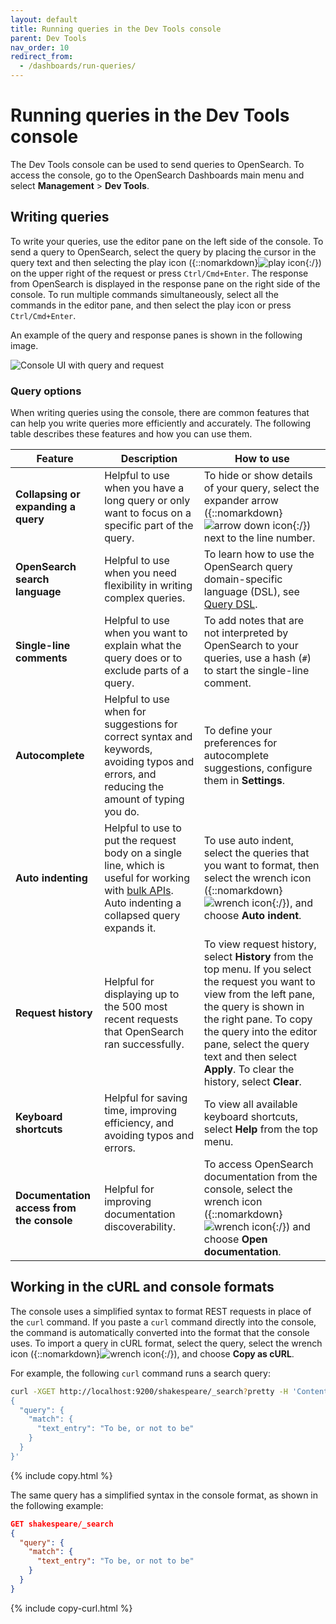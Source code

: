 ```yaml
---
layout: default
title: Running queries in the Dev Tools console
parent: Dev Tools
nav_order: 10
redirect_from:
  - /dashboards/run-queries/
---
```


# Running queries in the Dev Tools console

The Dev Tools console can be used to send queries to OpenSearch. To access the console, go to the OpenSearch Dashboards main menu and select **Management** > **Dev Tools**.
## Writing queries

To write your queries, use the editor pane on the left side of the console. To send a query to OpenSearch, select the query by placing the cursor in the query text and then selecting the play icon ({::nomarkdown}<img src="{{site.url}}{{site.baseurl}}/images/icons/play-icon.png" class="inline-icon" alt="play icon"/>{:/}) on the upper right of the request or press `Ctrl/Cmd+Enter`. The response from OpenSearch is displayed in the response pane on the right side of the console. To run multiple commands simultaneously, select all the commands in the editor pane, and then select the play icon or press `Ctrl/Cmd+Enter`.

An example of the query and response panes is shown in the following image.

<img src="{{site.url}}{{site.baseurl}}/images/dashboards/query-request-ui.png" alt="Console UI with query and request">

### Query options 

When writing queries using the console, there are common features that can help you write queries more efficiently and accurately. The following table describes these features and how you can use them.

Feature | Description | How to use |
--------|-------------|------------|
**Collapsing or expanding a query** | Helpful to use when you have a long query or only want to focus on a specific part of the query. | To hide or show details of your query, select the expander arrow ({::nomarkdown}<img src="{{site.url}}{{site.baseurl}}/images/icons/arrow-down-icon.png" class="inline-icon" alt="arrow down icon"/>{:/}) next to the line number. |
**OpenSearch search language** | Helpful to use when you need flexibility in writing complex queries. | To learn how to use the OpenSearch query domain-specific language (DSL), see [Query DSL]({{site.url}}{{site.baseurl}}/opensearch/query-dsl/). |
**Single-line comments** | Helpful to use when you want to explain what the query does or to exclude parts of a query. | To add notes that are not interpreted by OpenSearch to your queries, use a hash (`#`) to start the single-line comment. |
**Autocomplete** | Helpful to use when for suggestions for correct syntax and keywords, avoiding typos and errors, and reducing the amount of typing you do. | To define your preferences for autocomplete suggestions, configure them in **Settings**. |
**Auto indenting** | Helpful to use to put the request body on a single line, which is useful for working with [bulk APIs]({{site.url}}{{site.baseurl}}/api-reference/document-apis/bulk/). Auto indenting a collapsed query expands it. | To use auto indent, select the queries that you want to format, then select the wrench icon ({::nomarkdown}<img src="{{site.url}}{{site.baseurl}}/images/icons/wrench-icon.png" class="inline-icon" alt="wrench icon"/>{:/}), and choose **Auto indent**. |
**Request history** | Helpful for displaying up to the 500 most recent requests that OpenSearch ran successfully. | To view request history, select **History** from the top menu. If you select the request you want to view from the left pane, the query is shown in the right pane. To copy the query into the editor pane, select the query text and then select **Apply**. To clear the history, select **Clear**. |
**Keyboard shortcuts** | Helpful for saving time, improving efficiency, and avoiding typos and errors. | To view all available keyboard shortcuts, select **Help** from the top menu. |
**Documentation access from the console** | Helpful for improving documentation discoverability. | To access OpenSearch documentation from the console, select the wrench icon ({::nomarkdown}<img src="{{site.url}}{{site.baseurl}}/images/icons/wrench-icon.png" class="inline-icon" alt="wrench icon"/>{:/}) and choose **Open documentation**. |

## Working in the cURL and console formats

The console uses a simplified syntax to format REST requests in place of the `curl` command. If you paste a `curl` command directly into the console, the command is automatically converted into the format that the console uses. To import a query in cURL format, select the query, select the wrench icon ({::nomarkdown}<img src="{{site.url}}{{site.baseurl}}/images/icons/wrench-icon.png" class="inline-icon" alt="wrench icon"/>{:/}), and choose **Copy as cURL**. 

For example, the following `curl` command runs a search query:

```bash
curl -XGET http://localhost:9200/shakespeare/_search?pretty -H 'Content-Type: application/json' -d'
{
  "query": {
    "match": {
      "text_entry": "To be, or not to be"
    }
  }
}'
```
{% include copy.html %}

The same query has a simplified syntax in the console format, as shown in the following example:

```json
GET shakespeare/_search
{
  "query": {
    "match": {
      "text_entry": "To be, or not to be"
    }
  }
}
```
{% include copy-curl.html %}

